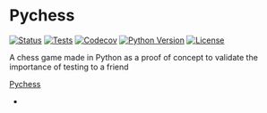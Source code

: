 
# Pychess

[![Status][status badge]][status badge]
[![Tests][github actions badge]][github actions page]
[![Codecov][codecov badge]][codecov page]
[![Python Version][python version badge]][github page]
[![License][license badge]][license]

[code of conduct]: https://github.com/56kyle/pychess/blob/master/CODE_OF_CONDUCT.md
[codecov badge]: https://codecov.io/gh/56kyle/pychess/branch/master/graph/badge.svg?token=0QDENTNTN7
[codecov page]: https://app.codecov.io/gh/56kyle/pychess/branch/master
[contributor covenant badge]: https://img.shields.io/badge/Contributor%20Covenant-2.1-4baaaa.svg
[github actions badge]: https://github.com/56kyle/pychess/workflows/Tests/badge.svg
[github actions page]: https://github.com/56kyle/pychess/actions?workflow=Tests
[github page]: https://github.com/56kyle/pychess
[license badge]: https://img.shields.io/github/license/56kyle/pychess
[license]: https://opensource.org/licenses/MIT
[python version badge]: https://img.shields.io/pypi/pyversions/56kyle-pychess
[status badge]: https://img.shields.io/pypi/status/56kyle-pychess

A chess game made in Python as a proof of concept to validate the importance of testing to a friend


[Pychess](#Pychess)
- []()

